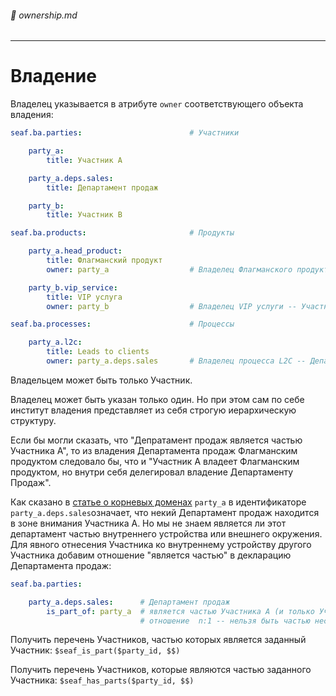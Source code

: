 ###### :green_book: ownership.md

---

# Владение

Владелец указывается в атрибуте `owner` соответствующего объекта владения:

```yaml
seaf.ba.parties:                        # Участники

    party_a:
        title: Участник А

    party_a.deps.sales:
        title: Департамент продаж

    party_b:
        title: Участник В

seaf.ba.products:                       # Продукты

    party_a.head_product:
        title: Флагманский продукт
        owner: party_a                  # Владелец Флагманского продукта - Участник А

    party_b.vip_service:
        title: VIP услуга
        owner: party_b                  # Владелец VIP услуги -- Участник В

seaf.ba.processes:                      # Процессы

    party_a.l2c:
        title: Leads to clients
        owner: party_a.deps.sales       # Владелец процесса L2C -- Департамент продаж
```
Владельцем может быть только Участник.

Владелец может быть указан только один. Но при этом сам по себе институт владения представляет из себя строгую иерархическую структуру.

Если бы могли сказать, что "Депратамент продаж является частью Участника А", то из владения Департамента продаж Флагманским продуктом следовало бы, что и "Участник А владеет Флагманским продуктом, но внутри себя делегировал владение Департаменту Продаж".

Как сказано в [статье о корневых доменах](/docs/seaf.ba.root_domain) `party_a` в идентификаторе `party_a.deps.sales`означает, что некий Департамент продаж находится в зоне внимания Участника А. Но мы не знаем является ли этот департамент частью внутреннего устройства или внешнего окружения. Для явного отнесения Участника ко внутреннему устройству другого Участника добавим отношение "является частью" в декларацию Департамента продаж:
```yaml
seaf.ba.parties:                      

    party_a.deps.sales:      # Департамент продаж
        is_part_of: party_a  # является частью Участника А (и только Участника А)
                             # отношение  n:1 -- нельзя быть частью нескольких участников
```

 Получить перечень Участников, частью которых является заданный Участник:
 `$seaf_is_part($party_id, $$)`

 Получить перечень Участников, которые являются частью заданного Участника:
 `$seaf_has_parts($party_id, $$)`